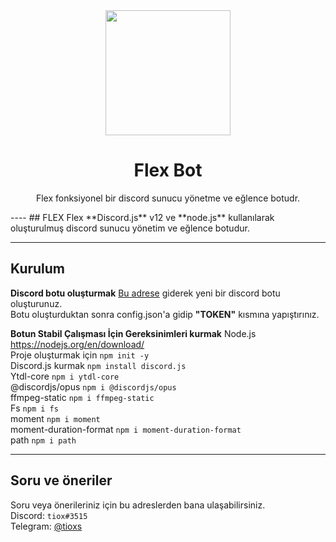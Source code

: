 <div align="center">
  <img src="https://i.hizliresim.com/J1ZEQX.png" width="200" height="200">
  <h1>Flex Bot</h1>
</div>
<p align="center">
    Flex fonksiyonel bir discord sunucu yönetme ve eğlence botudr.
</p>
----
## FLEX
Flex **Discord.js** v12 ve **node.js** kullanılarak oluşturulmuş discord sunucu yönetim ve eğlence botudur.<br>

----
## Kurulum
**Discord botu oluşturmak**
[Bu adrese](https://discord.com/developers/applications) giderek yeni bir discord botu oluşturunuz.<br>
Botu oluşturduktan sonra config.json'a gidip **"TOKEN"** kısmına yapıştırınız.

**Botun Stabil Çalışması İçin Gereksinimleri kurmak**
Node.js https://nodejs.org/en/download/<br>
Proje oluşturmak için `npm init -y`<br>
Discord.js kurmak `npm install discord.js`<br>
Ytdl-core `npm i ytdl-core`<br>
@discordjs/opus `npm i @discordjs/opus`<br>
ffmpeg-static `npm i ffmpeg-static`<br>
Fs `npm i fs`<br>
moment `npm i moment`<br>
moment-duration-format `npm i moment-duration-format`<br>
path `npm i path`

----
## Soru ve öneriler
Soru veya önerileriniz için bu adreslerden bana ulaşabilirsiniz.<br>
Discord: `tiox#3515`<br>
Telegram: [@tioxs](https://t.me/tioxxs)

